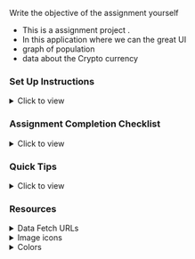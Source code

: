 Write the objective of the assignment yourself

- This is a assignment project .
- In this application where we can the great UI
- graph of population
- data about the Crypto currency

### Set Up Instructions

<details>
<summary>Click to view</summary>

- Download dependencies by running `npm install`
- Start up the app using `npm start`

</details>

### Assignment Completion Checklist

<details>
<summary>Click to view</summary>

- **Along with the below points, add your checklist specific to the assignment**

- Read the instructions given in the assignment carefully and list down the **Assignment Completion Checklist** for the assignment and start working on it
- The completion Checklist includes the below-mentioned points
  - I have completed all the functionalities .
  - I have used only the resources (React.js, Bootstrap, APIs, third-party packages...) in the assignment
  - I have modified the README.md file based on my project instructions
  -
- </details>

### Quick Tips

<details>
<summary>Click to view</summary>
<br>

<summary>Client Side</summary>
-"react"
- "react-router-dom"
- "react-loader-spinner"
- "react-icons"
- "recharts"
- "web3"

</details>

### Resources

<details>
<summary>Data Fetch URLs</summary>
<br/>

- "https://datausa.io/api/data?drilldowns=Nation&measures=Population"

- "https://api.coindesk.com/v1/bpi/currentprice.json"

</details>

<details>
<summary>Image icons</summary>
<br/>

- FaBitcoin
- FaEthereum
- SiDogecoin
- GiHamburgerMenu
- SiHiveBlockchain
- FaHome
- SlGraph
- MdOutlineWebAsset

</details>

<details>
<summary>Colors</summary>
<br/>

- "#f0f1f2"
- "#0d6efd"
- "red"
- "#696969"

</details>
